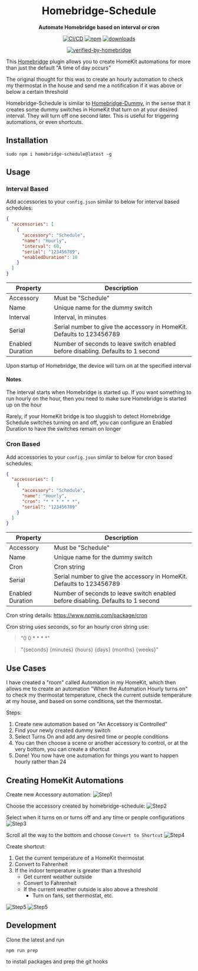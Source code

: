 <h1 align="center">Homebridge-Schedule</h1>

<div align="center">
    
<b>Automate Homebridge based on interval or cron</b>
    
[![CI/CD](https://github.com/kbrashears5/typescript-homebridge-schedule/actions/workflows/ci-cd.yml/badge.svg)](https://github.com/kbrashears5/typescript-homebridge-schedule/actions/workflows/ci-cd.yml)
[![npm](https://img.shields.io/npm/v/homebridge-schedule)](https://img.shields.io/npm/v/homebridge-schedule)
[![downloads](https://img.shields.io/npm/dt/homebridge-schedule)](https://img.shields.io/npm/dt/homebridge-schedule)

[![verified-by-homebridge](https://badgen.net/badge/homebridge/verified/purple)](https://github.com/homebridge/homebridge/wiki/Verified-Plugins)

</div>

This [Homebridge](https://github.com/nfarina/homebridge) plugin allows you to create HomeKit automations for more than just the default "A time of day occurs"

The original thought for this was to create an hourly automation to check my thermostat in the house and send me a notification if it was above or below a certain threshold

Homebridge-Schedule is similar to [Homebridge-Dummy](https://github.com/nfarina/homebridge-dummy), in the sense that it creates some dummy switches in HomeKit that turn on at your desired interval. They will turn off one second later. This is useful for triggering automations, or even shortcuts.

## Installation

```
sudo npm i homebridge-schedule@latest -g
```

## Usage

### Interval Based

Add accessories to your `config.json` similar to below for interval based schedules:

```json
{
  "accessories": [
    {
      "accessory": "Schedule",
      "name": "Hourly",
      "interval": 60,
      "serial": "123456789",
      "enabledDuration": 10
    }
  ]
}
```

| Property         | Description                                                                      |
|------------------|----------------------------------------------------------------------------------|
| Accessory        | Must be "Schedule"                                                               |
| Name             | Unique name for the dummy switch                                                 |
| Interval         | Interval, in minutes                                                             |
| Serial           | Serial number to give the accessory in HomeKit. Defaults to 123456789            |
| Enabled Duration | Number of seconds to leave switch enabled before disabling. Defaults to 1 second |

Upon startup of Homebridge, the device will turn on at the specified interval

#### Notes

The interval starts when Homebridge is started up. If you want something to run hourly on the hour, then you need to make sure Homebridge is started up on the hour

Rarely, if your HomeKit bridge is too sluggish to detect Homebridge Schedule switches turning on and off, you can configure an Enabled Duration to have the switches remain on longer

### Cron Based

Add accessories to your `config.json` similar to below for cron based schedules:

```json
{
  "accessories": [
    {
      "accessory": "Schedule",
      "name": "Hourly",
      "cron": "* * * * * *",
      "serial": "123456789"
    }
  ]
}
```

| Property         | Description                                                                      |
|------------------|----------------------------------------------------------------------------------|
| Accessory        | Must be "Schedule"                                                               |
| Name             | Unique name for the dummy switch                                                 |
| Cron             | Cron string                                                                      |
| Serial           | Serial number to give the accessory in HomeKit. Defaults to 123456789            |
| Enabled Duration | Number of seconds to leave switch enabled before disabling. Defaults to 1 second |

Cron string details: https://www.npmjs.com/package/cron

Cron string uses seconds, so for an hourly cron string use:

> "0 0 \* \* \* \*"

> "{seconds} {minutes} {hours} {days} {months} {weeks}"

## Use Cases

I have created a "room" called Automation in my HomeKit, which then allows me to create an automation "When the Automation Hourly turns on" to check my thermostat temperature, check the current outside temperature at my house, and based on some conditions, set the thermostat.

Steps:

1. Create new automation based on "An Accessory is Controlled"
2. Find your newly created dummy switch
3. Select Turns On and add any desired time or people conditions
4. You can then choose a scene or another accessory to control, or at the very bottom, you can create a shortcut
5. Done! You now have one automation for things you want to happen hourly rather than 24

## Creating HomeKit Automations

Create new Accessory automation:
![Step1](https://github.com/kbrashears5/typescript-homebridge-schedule/blob/master/images/step1.jpg?raw=true)

Choose the accessory created by homebridge-schedule:
![Step2](https://github.com/kbrashears5/typescript-homebridge-schedule/blob/master/images/step2.jpg?raw=true)

Select when it turns on or turns off and any time or people configurations
![Step3](https://github.com/kbrashears5/typescript-homebridge-schedule/blob/master/images/step3.jpg?raw=true)

Scroll all the way to the bottom and choose `Convert to Shortcut`
![Step4](https://github.com/kbrashears5/typescript-homebridge-schedule/blob/master/images/step4.jpg?raw=true)

Create shortcut:

1. Get the current temperature of a HomeKit thermostat
2. Convert to Fahrenheit
3. If the indoor temperature is greater than a threshold
   - Get current weather outside
   - Convert to Fahrenheit
   - If the current weather outside is also above a threshold
     - Turn on fans, set thermostat, etc.

![Step5](https://github.com/kbrashears5/typescript-homebridge-schedule/blob/master/images/step5_1.jpg?raw=true)
![Step5](https://github.com/kbrashears5/typescript-homebridge-schedule/blob/master/images/step5_2.jpg?raw=true)

## Development

Clone the latest and run

```npm
npm run prep
```

to install packages and prep the git hooks
